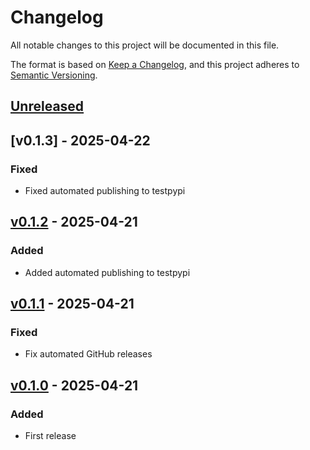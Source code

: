 # Changelog

All notable changes to this project will be documented in this file.

The format is based on [Keep a Changelog](https://keepachangelog.com/en/1.1.0/),
and this project adheres to [Semantic Versioning](https://semver.org/spec/v2.0.0.html).

## [Unreleased]


## [v0.1.3] - 2025-04-22

### Fixed

- Fixed automated publishing to testpypi


## [v0.1.2] - 2025-04-21

### Added

- Added automated publishing to testpypi


## [v0.1.1] - 2025-04-21

### Fixed

- Fix automated GitHub releases


## [v0.1.0] - 2025-04-21

### Added

- First release


[unreleased]: https://github.com/OSGeo/cite-runner/compare/v0.1.2...HEAD
[v0.1.2]: https://github.com/OSGeo/cite-runner/releases/tag/v0.1.2
[v0.1.1]: https://github.com/OSGeo/cite-runner/releases/tag/v0.1.1
[v0.1.0]: https://github.com/OSGeo/cite-runner/releases/tag/v0.1.0
